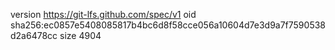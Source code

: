 version https://git-lfs.github.com/spec/v1
oid sha256:ec0857e5408085817b4bc6d8f58cce056a10604d7e3d9a7f7590538d2a6478cc
size 4904
